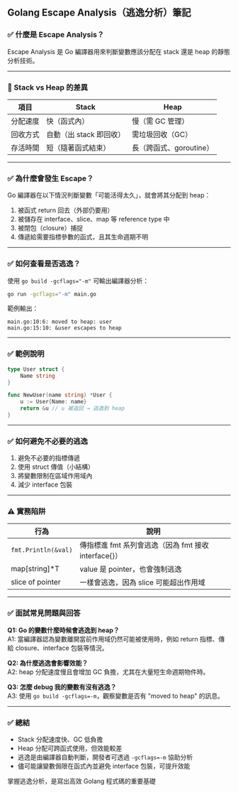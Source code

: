 
## Golang Escape Analysis（逃逸分析）筆記

### ✅ 什麼是 Escape Analysis？
Escape Analysis 是 Go 編譯器用來判斷變數應該分配在 stack 還是 heap 的靜態分析技術。

---

### 🧠 Stack vs Heap 的差異
| 項目 | Stack | Heap |
|------|-------|------|
| 分配速度 | 快（函式內） | 慢（需 GC 管理） |
| 回收方式 | 自動（出 stack 即回收） | 需垃圾回收（GC） |
| 存活時間 | 短（隨著函式結束） | 長（跨函式、goroutine） |

---

### ✅ 為什麼會發生 Escape？
Go 編譯器在以下情況判斷變數「可能活得太久」，就會將其分配到 heap：

1. 被函式 return 回去（外部仍要用）
2. 被儲存在 interface、slice、map 等 reference type 中
3. 被閉包（closure）捕捉
4. 傳遞給需要指標參數的函式，且其生命週期不明

---

### ✅ 如何查看是否逃逸？
使用 `go build -gcflags="-m"` 可輸出編譯器分析：

```bash
go run -gcflags="-m" main.go
```

範例輸出：
```
main.go:10:6: moved to heap: user
main.go:15:10: &user escapes to heap
```

---

### ✅ 範例說明
```go
type User struct {
    Name string
}

func NewUser(name string) *User {
    u := User{Name: name}
    return &u // u 被返回 → 逃逸到 heap
}
```

---

### ✅ 如何避免不必要的逃逸
1. 避免不必要的指標傳遞
2. 使用 struct 傳值（小結構）
3. 將變數限制在區域作用域內
4. 減少 interface 包裝

---

### ⚠️ 實務陷阱
| 行為 | 說明 |
|------|------|
| `fmt.Println(&val)` | 傳指標進 fmt 系列會逃逸（因為 fmt 接收 interface{}） |
| map[string]*T | value 是 pointer，也會強制逃逸 |
| slice of pointer | 一樣會逃逸，因為 slice 可能超出作用域 |

---

### ✅ 面試常見問題與回答
**Q1: Go 的變數什麼時候會逃逸到 heap？**  
A1: 當編譯器認為變數離開當前作用域仍然可能被使用時，例如 return 指標、傳給 closure、interface 包裝等情況。

**Q2: 為什麼逃逸會影響效能？**  
A2: heap 分配速度慢且會增加 GC 負擔，尤其在大量短生命週期物件時。

**Q3: 怎麼 debug 我的變數有沒有逃逸？**  
A3: 使用 `go build -gcflags=-m`，觀察變數是否有 "moved to heap" 的訊息。

---

### ✅ 總結
- Stack 分配速度快、GC 低負擔
- Heap 分配可跨函式使用，但效能較差
- 逃逸是由編譯器自動判斷，開發者可透過 `-gcflags=-m` 協助分析
- 儘可能讓變數侷限在函式內並避免 interface 包裝，可提升效能

掌握逃逸分析，是寫出高效 Golang 程式碼的重要基礎
